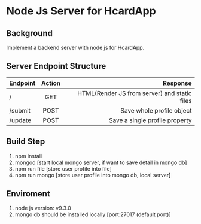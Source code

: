 # Node Js Server for HcardApp

## Background
Implement a backend server with node js for HcardApp.

## Server Endpoint Structure
| Endpoint      | Action        | Response  |
| ------------- |:-------------:| -----:|
| /             | GET           | HTML(Render JS from server) and static files    |
| /submit       | POST          | Save whole profile object        |
| /update       | POST          | Save a single profile property   |


## Build Step
1. npm install
2. mongod [start local mongo server, if want to save detail in mongo db]
3. npm run file [store user profile into file]
4. npm run mongo [store user profile into mongo db, local server]

## Enviroment
1. node js version: v9.3.0
2. mongo db should be installed locally [port:27017 (default port)]
